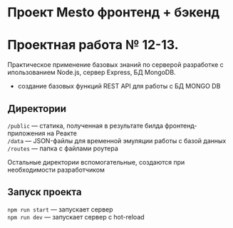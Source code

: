 # Проект Mesto фронтенд + бэкенд

# Проектная работа № 12-13. 

Практическое применение базовых знаний по серверой разработке с ипользованием Node.js, сервер Express, БД MongoDB.
 - создание базовых функций REST API для работы с БД MONGO DB

## Директории

`/public` — статика, полученная в результате билда фронтенд-приложения на Реакте  
`/data` — JSON-файлы для временной эмуляции работы с базой данных  
`/routes` — папка с файлами роутера  
  
Остальные директории вспомогательные, создаются при необходимости разработчиком

## Запуск проекта

`npm run start` — запускает сервер   
`npm run dev` — запускает сервер с hot-reload
